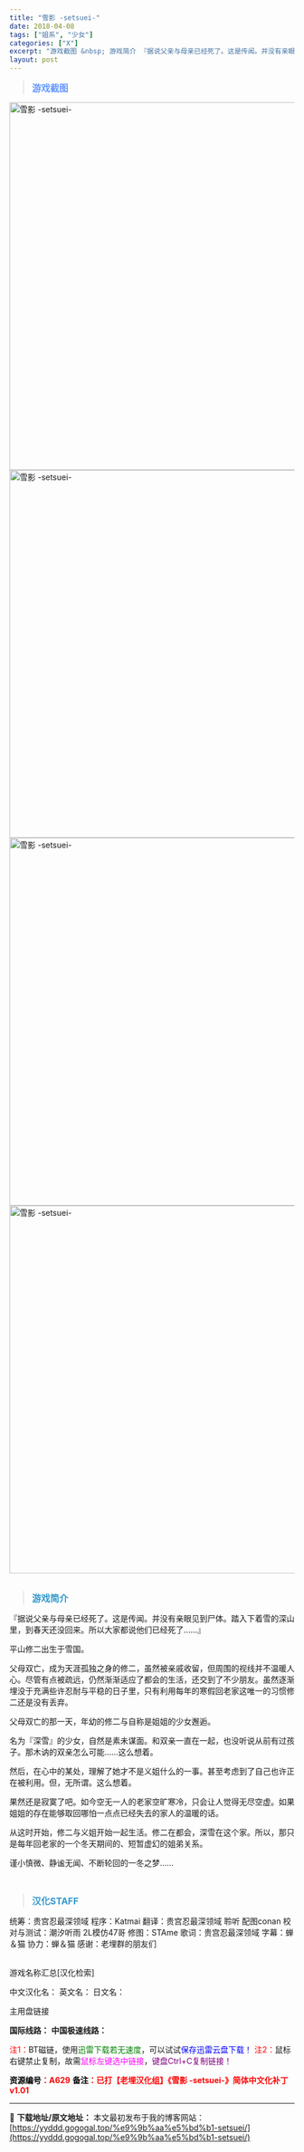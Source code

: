 ```yaml
---
title: "雪影 -setsuei-"
date: 2018-04-08
tags: ["姐系", "少女"]
categories: ["X"]
excerpt: "游戏截图 &nbsp; 游戏简介 『据说父亲与母亲已经死了。这是传闻。并没有亲眼见到尸体。踏入下着雪的深山里，到春天还没回来。所以大家都说他们已经死了……』 平山修二出生于雪国。 父母双亡，成为天涯孤独之身的修二，虽然被亲戚收留，但周围的视线并不温暖人心。尽管有点被疏远，仍然渐渐适应了都会的生活，还&hellip;"
layout: post
---
```


<div>
<blockquote><b><span style="font-size: 12pt; color: #6699ff;">游戏截图</span></b></blockquote>
<div><img title="点击放大" src="https://yyddd.gogogal.top/wp-content/uploads/2025/04/20250430_681201e1f20ca.webp" alt="雪影 -setsuei-" width="650" /></div>
<div><img title="点击放大" src="https://yyddd.gogogal.top/wp-content/uploads/2025/04/20250430_681201e31d20f.webp" alt="雪影 -setsuei-" width="650" /></div>
<div><img title="点击放大" src="https://yyddd.gogogal.top/wp-content/uploads/2025/04/20250430_681201e509887.webp" alt="雪影 -setsuei-" width="650" /></div>
<div><img title="点击放大" src="https://yyddd.gogogal.top/wp-content/uploads/2025/04/20250430_681201e68a154.webp" alt="雪影 -setsuei-" width="650" /></div>
&nbsp;
<blockquote><b><span style="font-size: 12pt; color: #3399cc;">游戏简介</span></b></blockquote>
<div>『据说父亲与母亲已经死了。这是传闻。并没有亲眼见到尸体。踏入下着雪的深山里，到春天还没回来。所以大家都说他们已经死了……』

平山修二出生于雪国。

父母双亡，成为天涯孤独之身的修二，虽然被亲戚收留，但周围的视线并不温暖人心。尽管有点被疏远，仍然渐渐适应了都会的生活，还交到了不少朋友。虽然逐渐埋没于充满些许忍耐与平稳的日子里，只有利用每年的寒假回老家这唯一的习惯修二还是没有丢弃。

父母双亡的那一天，年幼的修二与自称是姐姐的少女邂逅。

名为『深雪』的少女，自然是素未谋面。和双亲一直在一起，也没听说从前有过孩子。那木讷的双亲怎么可能……这么想着。

然后，在心中的某处，理解了她才不是义姐什么的一事。甚至考虑到了自己也许正在被利用。但，无所谓。这么想着。

果然还是寂寞了吧。如今空无一人的老家空旷寒冷，只会让人觉得无尽空虚。如果姐姐的存在能够取回哪怕一点点已经失去的家人的温暖的话。

从这时开始，修二与义姐开始一起生活。修二在都会，深雪在这个家。所以，那只是每年回老家的一个冬天期间的、短暂虚幻的姐弟关系。

谨小慎微、静谧无闻、不断轮回的一冬之梦……</div>
&nbsp;
<blockquote><b><span style="font-size: 12pt; color: #3399cc;">汉化STAFF</span></b></blockquote>
<div>统筹：贵宫忍最深领域
程序：Katmai
翻译：贵宫忍最深领域 聆听 配图conan
校对与测试：潮汐听雨 2L模仿47哥
修图：STAme
歌词：贵宫忍最深领域
字幕：蝉＆猫
协力：蝉＆猫
感谢：老埋群的朋友们</div>
&nbsp;

游戏名称汇总[汉化检索]

中文汉化名：
英文名：
日文名：
</div>
<div class="panel panel-primary">
<div class="panel-heading">主用盘链接</div>
<div class="panel-body">

<b>国际线路：</b>
<b>中国极速线路：</b>


<span style="color: #ff0000;">注1：</span>BT磁链，使用<span style="color: #008000;">迅雷下载若无速度</span>，可以试试<span style="color: #0000ff;">保存迅雷云盘下载！</span>
<span style="color: #ff0000;">注2：</span>鼠标右键禁止复制，故需<span style="color: #ff00ff;">鼠标左键选中链接</span>，<span style="color: #800080;">键盘Ctrl+C复制链接！</span>

</div>
<div class="panel-footer"><span style="color: #ff0000;"><b><span style="color: #000000;">资源编号</span>：A629</b></span>
<span style="color: #ff0000;"><b><span style="color: #000000;">备注</span>：已打【老埋汉化组】《雪影 -setsuei-》简体中文化补丁v1.01</b></span></div>
</div>

---
📖 **下载地址/原文地址：** 本文最初发布于我的博客网站：[https://yyddd.gogogal.top/%e9%9b%aa%e5%bd%b1-setsuei/](https://yyddd.gogogal.top/%e9%9b%aa%e5%bd%b1-setsuei/)
